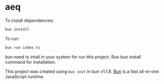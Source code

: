 # aeq

To install dependencies:

```bash
bun install
```

To run:

```bash
bun run index.ts
```
bun need to intall in your system for run this project. Run bun install command for installation.

This project was created using `bun init` in bun v1.1.8. [Bun](https://bun.sh) is a fast all-in-one JavaScript runtime.
